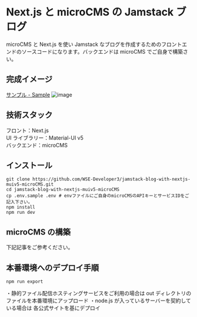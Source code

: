 # Next.js と microCMS の Jamstack ブログ

microCMS と Next.js を使い Jamstack なブログを作成するためのフロントエンドのソースコードになります。バックエンドは microCMS でご自身で構築さい。

## 完成イメージ

[サンプル - Sample](https://works.paths-are.com/jamstackblog-with-next-muiv5-microcms/)
![image](https://user-images.githubusercontent.com/70325458/131208090-2aff9b74-32f2-4669-9a74-52bd2d727448.png)

## 技術スタック

フロント：Next.js  
UI ライブラリー：Material-UI v5  
バックエンド：microCMS

## インストール

```shell
git clone https://github.com/WSE-Developer3/jamstack-blog-with-nextjs-muiv5-microCMS.git
cd jamstack-blog-with-nextjs-muiv5-microCMS
cp .env.sample .env # envファイルにご自身のmicroCMSのAPIキーとサービスIDをご記入下さい。
npm install
npm run dev
```

## microCMS の構築

下記記事をご参考ください。

## 本番環境へのデプロイ手順

```
npm run export
```

・静的ファイル配信ホスティングサービスをご利用の場合は
out ディレクトリのファイルを本番環境にアップロード
・node.js が入っているサーバーを契約している場合は
各公式サイトを基にデプロイ

